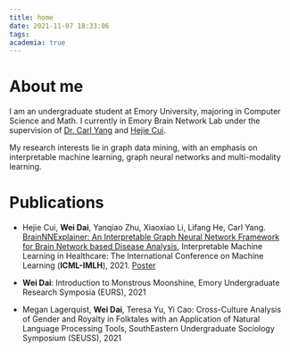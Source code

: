 ```yaml
---
title: home
date: 2021-11-07 18:33:06
tags:
academia: true
---
```


# About me

I am an undergraduate student at Emory University, majoring in Computer Science and Math. I currently in Emory Brain Network Lab under the supervision of [Dr. Carl Yang](http://www.cs.emory.edu/~jyang71/) and [Hejie Cui](https://hejiecui.com/).

My research interests lie in graph data mining, with an emphasis on interpretable machine learning, graph neural networks and multi-modality learning. 

# Publications

- Hejie Cui, **Wei Dai**, Yanqiao Zhu, Xiaoxiao Li, Lifang He, Carl Yang. [BrainNNExplainer: An Interpretable Graph Neural Network Framework for Brain Network based Disease Analysis](https://arxiv.org/pdf/2107.05097.pdf), Interpretable Machine Learning in Healthcare: The International Conference on Machine Learning (**ICML-IMLH**), 2021. <a href="/resources/BrainNNExplainer_poster.pdf" target="_blank">Poster</a>

- **Wei Dai**: Introduction to Monstrous Moonshine, Emory Undergraduate Research Symposia (EURS), 2021

- Megan Lagerquist, **Wei Dai**, Teresa Yu, Yi Cao: Cross-Culture Analysis of Gender and Royalty in Folktales with an Application of Natural Language Processing Tools, SouthEastern Undergraduate Sociology Symposium (SEUSS), 2021


